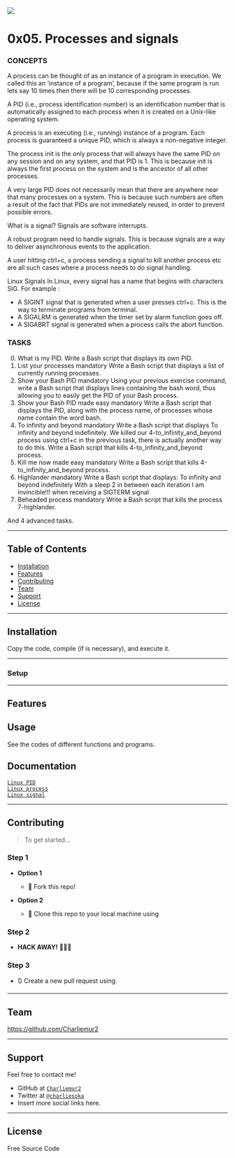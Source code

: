 <img src="https://www.tutorialspoint.com/videotutorials/assets/videos/courses/78/images/course_78_image.png">

# 0x05. Processes and signals

### CONCEPTS

A process can be thought of as an instance of a program in execution. We called this an ‘instance of a program’, because if the same program is run lets say 10 times then there will be 10 corresponding processes.

A PID (i.e., process identification number) is an identification number that is automatically assigned to each process when it is created on a Unix-like operating system.

A process is an executing (i.e., running) instance of a program. Each process is guaranteed a unique PID, which is always a non-negative integer.

The process init is the only process that will always have the same PID on any session and on any system, and that PID is 1. This is because init is always the first process on the system and is the ancestor of all other processes.

A very large PID does not necessarily mean that there are anywhere near that many processes on a system. This is because such numbers are often a result of the fact that PIDs are not immediately reused, in order to prevent possible errors.

What is a signal? Signals are software interrupts.

A robust program need to handle signals. This is because signals are a way to deliver asynchronous events to the application.

A user hitting ctrl+c, a process sending a signal to kill another process etc are all such cases where a process needs to do signal handling.

Linux Signals
In Linux, every signal has a name that begins with characters SIG. For example :

* A SIGINT signal that is generated when a user presses ctrl+c. This is the way to terminate programs from terminal.
* A SIGALRM  is generated when the timer set by alarm function goes off.
* A SIGABRT signal is generated when a process calls the abort function.

### TASKS

0. What is my PID.
Write a Bash script that displays its own PID.
1. List your processes mandatory
Write a Bash script that displays a list of currently running processes.
2. Show your Bash PID mandatory
Using your previous exercise command, write a Bash script that displays lines containing the bash word, thus allowing you to easily get the PID of your Bash process.
3. Show your Bash PID made easy mandatory
Write a Bash script that displays the PID, along with the process name, of processes whose name contain the word bash.
4. To infinity and beyond mandatory
Write a Bash script that displays To infinity and beyond indefinitely.
We killed our 4-to_infinity_and_beyond process using ctrl+c in the previous task, there is actually another way to do this.
Write a Bash script that kills 4-to_infinity_and_beyond process.
6. Kill me now made easy mandatory
Write a Bash script that kills 4-to_infinity_and_beyond process.
7. Highlander mandatory
Write a Bash script that displays:
To infinity and beyond indefinitely
With a sleep 2 in between each iteration
I am invincible!!! when receiving a SIGTERM signal
8. Beheaded process mandatory
Write a Bash script that kills the process 7-highlander.

And 4 advanced tasks.


---

## Table of Contents

- [Installation](#installation)
- [Features](#features)
- [Contributing](#contributing)
- [Team](#team)
- [Support](#support)
- [License](#license)

---

## Installation

Copy the code, compile (if is necessary), and execute it.

---

### Setup

---

## Features
## Usage 

See the codes of different functions and programs.

## Documentation 

<a href="https://intranet.hbtn.io/rltoken/FcpEdqz8hau7eEB0Pi8Ong">`Linux PID`</a><br>
<a href="https://intranet.hbtn.io/rltoken/hX_t2YK0erLPbdTq0-uKwQ">`Linux process`</a><br>
<a href="https://intranet.hbtn.io/rltoken/SojW4zvL8j1yaoa7_NM6rA">`Linux signal`</a><br>

---

## Contributing

> To get started...

### Step 1

- **Option 1**
    - 🍴 Fork this repo!

- **Option 2**
    - 👯 Clone this repo to your local machine using 

### Step 2

- **HACK AWAY!** 🔨🔨🔨

### Step 3

- 🔃 Create a new pull request using. 
---

## Team

https://github.com/Charliemur2

---

## Support

Feel free to contact me!

- GitHub at <a href="https://github.com/Charliemur2">`Charliemur2`</a>
- Twitter at <a href="https://twitter.com/charliesoka">`@charliesoka`</a>
- Insert more social links here.

---

## License

Free Source Code
